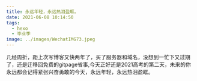 ```yaml
---
title: 永远年轻，永远热泪盈眶。
date: 2021-06-08 10:14:50
tags:
  - hexo 
  - 毕业季
image: ../images/WechatIMG73.jpeg
---
```

几经周折，距上次写博客又快两年了，买了服务器和域名，没想到一忙下又过期了，还是迁移回免费的gitpage省事,今天正好还是2021高考的第二天，未来的你永远都会记得紧张兴奋勇敢的今天，永远年轻，永远热泪盈眶。